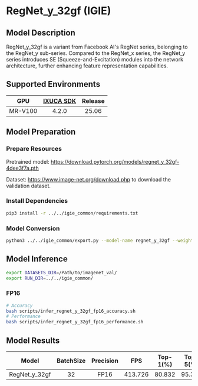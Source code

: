 # RegNet_y_32gf (IGIE)

## Model Description

RegNet_y_32gf is a variant from Facebook AI's RegNet series, belonging to the RegNet_y sub-series. Compared to the RegNet_x series, the RegNet_y series introduces SE (Squeeze-and-Excitation) modules into the network architecture, further enhancing feature representation capabilities.

## Supported Environments

| GPU    | [IXUCA SDK](https://gitee.com/deep-spark/deepspark#%E5%A4%A9%E6%95%B0%E6%99%BA%E7%AE%97%E8%BD%AF%E4%BB%B6%E6%A0%88-ixuca) | Release |
| :----: | :----: | :----: |
| MR-V100 | 4.2.0     |  25.06  |

## Model Preparation

### Prepare Resources

Pretrained model: <https://download.pytorch.org/models/regnet_y_32gf-4dee3f7a.pth>

Dataset: <https://www.image-net.org/download.php> to download the validation dataset.

### Install Dependencies

```bash
pip3 install -r ../../igie_common/requirements.txt
```

### Model Conversion

```bash
python3 ../../igie_common/export.py --model-name regnet_y_32gf --weight regnet_y_32gf-4dee3f7a.pth --output regnet_y_32gf.onnx
```

## Model Inference

```bash
export DATASETS_DIR=/Path/to/imagenet_val/
export RUN_DIR=../../igie_common/
```

### FP16

```bash
# Accuracy
bash scripts/infer_regnet_y_32gf_fp16_accuracy.sh
# Performance
bash scripts/infer_regnet_y_32gf_fp16_performance.sh
```

## Model Results

| Model          | BatchSize | Precision | FPS     | Top-1(%) | Top-5(%) |
| :------------: | :-------: | :-------: | :-----: | :------: | :------: |
| RegNet_y_32gf  | 32        | FP16      | 413.726 | 80.832   | 95.321   |
